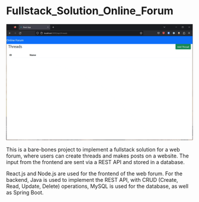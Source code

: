 # Fullstack_Solution_Online_Forum

![GIF showing demo of the application](https://github.com/Alex01234/Fullstack_Solution_Online_Forum/blob/main/Online%20forum%20demo.gif?)

This is a bare-bones project to implement a fullstack solution for a web forum, where users can create threads and makes posts on a website. The input from the frontend are sent via a REST API and stored in a database. 

React.js and Node.js are used for the frontend of the web forum. For the backend, Java is used to implement the REST API, with CRUD (Create, Read, Update, Delete) operations, MySQL is used for the database, as well as Spring Boot.
